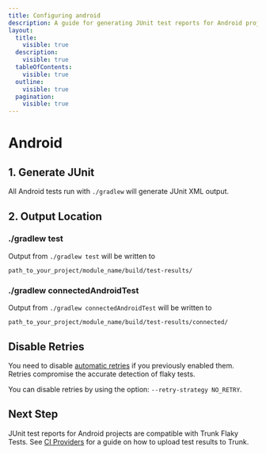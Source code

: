 ```yaml
---
title: Configuring android
description: A guide for generating JUnit test reports for Android projects
layout:
  title:
    visible: true
  description:
    visible: true
  tableOfContents:
    visible: true
  outline:
    visible: true
  pagination:
    visible: true
---
```


# Android

## 1. Generate JUnit

All Android tests run with `./gradlew` will generate JUnit XML output.

## 2. Output Location

### ./gradlew test

Output from `./gradlew test` will be written to

`path_to_your_project/module_name/build/test-results/`

### ./gradlew connectedAndroidTest

Output from `./gradlew connectedAndroidTest` will be written to

`path_to_your_project/module_name/build/test-results/connected/`

## Disable Retries

You need to disable [automatic retries](https://source.android.com/docs/core/tests/tradefed/testing/through-tf/auto-retry) if you previously enabled them. Retries compromise the accurate detection of flaky tests.

You can disable retries by using the option: `--retry-strategy NO_RETRY`.

## Next Step

JUnit test reports for Android projects are compatible with Trunk Flaky Tests. See [CI Providers](https://docs.trunk.io/flaky-tests/get-started/ci-providers) for a guide on how to upload test results to Trunk.
